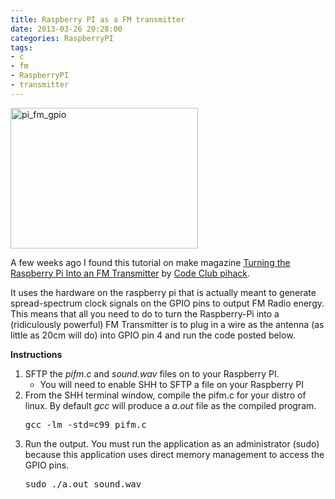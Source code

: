 ```yaml
---
title: Raspberry PI as a FM transmitter 
date: 2013-03-26 20:28:00
categories: RaspberryPI
tags: 
- c
- fm
- RaspberryPI
- transmitter
---
```

<img class="alignright size-medium wp-image-3216" alt="pi_fm_gpio" src="/public/uploads/2013/03/pi_fm_gpio-300x225.jpg" width="300" height="225" />

A few weeks ago I found this tutorial on make magazine <a href="http://www.icrobotics.co.uk/wiki/index.php/Turning_the_Raspberry_Pi_Into_an_FM_Transmitter">Turning the Raspberry Pi Into an FM Transmitter</a> by <a href="http://blog.codeclub.org.uk/blog/brief/">Code Club pihack</a>.

It uses the hardware on the raspberry pi that is actually meant to generate spread-spectrum clock signals on the GPIO pins to output FM Radio energy. This means that all you need to do to turn the Raspberry-Pi into a (ridiculously powerful) FM Transmitter is to plug in a wire as the antenna (as little as 20cm will do) into GPIO pin 4 and run the code posted below.

<strong>Instructions </strong>
<ol>
	<li>SFTP the <em>pifm.c</em> and <em>sound.wav</em> files on to your Raspberry PI.
<ul>
	<li>You will need to enable SHH to SFTP a file on your Raspberry PI</li>
</ul>
</li>
	<li>From the SHH terminal window, compile the pifm.c for your distro of linux. By default <em>gcc</em> will produce a <em>a.out</em> file as the compiled program.
<pre>gcc -lm -std=c99 pifm.c</pre>
</li>
	<li>Run the output. You must run the application as an administrator (sudo) because this application uses direct memory management to access the GPIO pins.
<pre>sudo ./a.out sound.wav</pre>
</li>
</ol>

